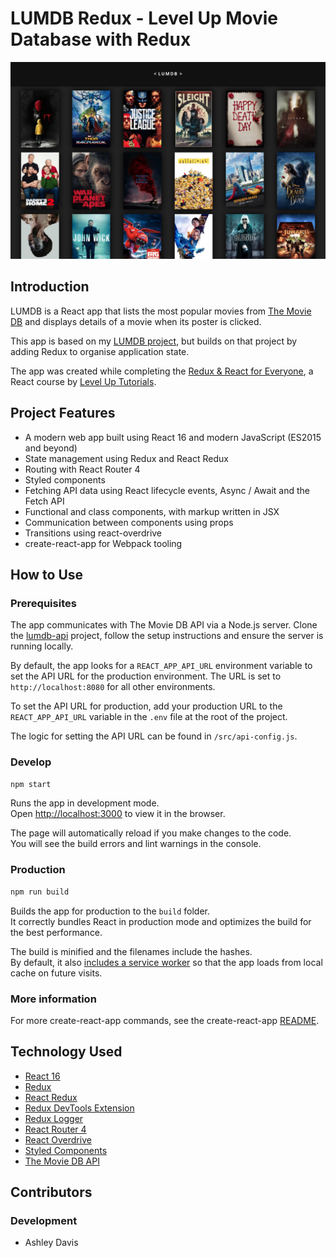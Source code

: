 # LUMDB Redux - Level Up Movie Database with Redux

![LUMDB - List View](./docs/lumdb-list.png)

## Introduction

LUMDB is a React app that lists the most popular movies from [The Movie DB](https://www.themoviedb.org/) and displays details of a movie when its poster is clicked.

This app is based on my [LUMDB project](https://github.com/ashdavis/lumdb), but builds on that project by adding Redux to organise application state.

The app was created while completing the [Redux & React for Everyone](https://www.leveluptutorials.com/tutorials/redux-and-react-for-everyone), a React course by [Level Up Tutorials](https://www.leveluptutorials.com).


## Project Features

- A modern web app built using React 16 and modern JavaScript (ES2015 and beyond)
- State management using Redux and React Redux
- Routing with React Router 4
- Styled components
- Fetching API data using React lifecycle events, Async / Await and the Fetch API
- Functional and class components, with markup written in JSX
- Communication between components using props
- Transitions using react-overdrive
- create-react-app for Webpack tooling


## How to Use

### Prerequisites

The app communicates with The Movie DB API via a Node.js server. Clone the [lumdb-api](https://github.com/ashdavis/lumdb-api) project, follow the setup instructions and ensure the server is running locally.

By default, the app looks for a `REACT_APP_API_URL` environment variable to set the API URL for the production environment. The URL is set to `http://localhost:8080` for all other environments.

To set the API URL for production, add your production URL to the `REACT_APP_API_URL` variable in the `.env` file at the root of the project.

The logic for setting the API URL can be found in `/src/api-config.js`.

### Develop

```sh
npm start
```

Runs the app in development mode.<br>
Open [http://localhost:3000](http://localhost:3000) to view it in the browser.

The page will automatically reload if you make changes to the code.<br>
You will see the build errors and lint warnings in the console.

### Production

```sh
npm run build
```

Builds the app for production to the `build` folder.<br>
It correctly bundles React in production mode and optimizes the build for the best performance.

The build is minified and the filenames include the hashes.<br>
By default, it also [includes a service worker](./docs/create-react-app-readme.md#making-a-progressive-web-app) so that the app loads from local cache on future visits.

### More information

For more create-react-app commands, see the create-react-app [README](./docs/create-react-app-readme.md).


## Technology Used

- [React 16](https://reactjs.org)
- [Redux](https://redux.js.org/)
- [React Redux](https://github.com/reactjs/react-redux)
- [Redux DevTools Extension](https://github.com/zalmoxisus/redux-devtools-extension)
- [Redux Logger](https://github.com/evgenyrodionov/redux-logger)
- [React Router 4](https://reacttraining.com/react-router/)
- [React Overdrive](https://github.com/berzniz/react-overdrive)
- [Styled Components](https://www.styled-components.com/)
- [The Movie DB API](https://www.themoviedb.org/documentation/api)


## Contributors

### Development

- Ashley Davis
